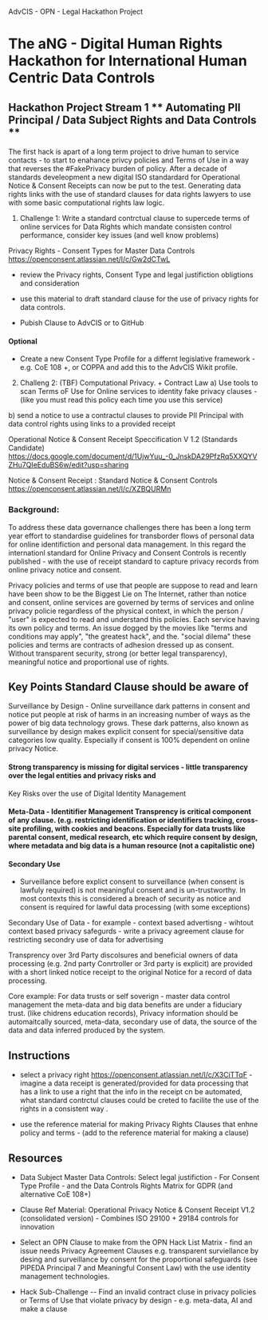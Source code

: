 AdvCIS - OPN - Legal Hackathon Project

# The aNG - Digital Human Rights Hackathon for International Human Centric Data Controls

## Hackathon Project Stream 1 **  Automating PII Principal /  Data Subject Rights and Data Controls **

The first hack is apart of a long term project to drive human to service contacts - to start to enahance  privcy policies and Terms of Use in a way that reverses the #FakePrivacy burden of policy. After a decade of standards develeopment a new digital ISO standardard for Operational Notice & Consent Receipts can now be put to the test.   Generating data rights links with the use of standard clauses for data rights  lawyers to use with some basic computational rights law logic. 


1. Challenge 1:  Write a standard contrctual clause to supercede terms of online services for Data Rights which mandate consisten control performance, consider key issues (and well know problems) 

Privacy Rights - Consent Types for Master Data Controls  https://openconsent.atlassian.net/l/c/Gw2dCTwL
- review the Privacy rights, Consent Type and legal justifiction obligtions and consideration 
- use this material to draft standard clause for the use of privacy rights for data controls. 

- Pubish Clause to AdvCIS or to GitHub  

#### Optional
- Create a new Consent Type Profile for a differnt legislative framework - e.g. CoE 108 +, or COPPA  and add this to the AdvCIS Wikit profile. 


2. Challeng 2:  (TBF) Computational Privacy. + Contract Law
a) Use tools to scan Terms oF Use for Online services to identity fake privacy clauses - (like you must read this policy each time you use this service) 

b) send a notice to use a contractul clauses to provide PII Principal with data control rights using links to a provided receipt

Operational Notice & Consent Receipt Speccification V 1.2 (Standards Candidate) https://docs.google.com/document/d/1UjwYuu_-0_JnskDA29PfzRq5XXQYVZHu7QIeEduBS6w/edit?usp=sharing

Notice & Consent Receipt : Standard Notice & Consent Controls https://openconsent.atlassian.net/l/c/XZBQURMn


### Background: 

To address these data governance challenges there has been a long term year effort to standardise guidelines for transborder flows of personal data for online identifiction and personal data management.  In this regard the internationl standard for Online Privacy and Consent Controls is recently published - with the use of receipt standard to capture privacy records from  online privacy notice and consent. 

Privacy policies and terms of use that people are suppose to read and learn have been show to be the Biggest Lie on The Internet, rather than notice and consent, online services are governed by terms of services and online privacy policie regardless of the physical context, in which the person / "user" is expected to read and understand this policies.  Each service having its own policy and terms.  An issue dogged by the movies like "terms and conditions may apply", "the greatest hack", and the. "social dilema" these policies and terms are contracts of adhesion dressed up as consent. Without transparent security, strong (or better legal transparency),  meaningful notice and proportional use of rights.


## Key Points Standard Clause should be aware of
Surveillance by Design - Online surveillance dark patterns in consent and notice put people at risk of harms in an increasing number of ways as the power of big data technology grows. 
These dark patterns, also known as surveillance by design makes explicit consent for special/sensitive data categories low quality.  Especially if consent is 100% dependent on online privacy Notice.

#### Strong transparency is missing for digital services - little transparency over the legal entities and privacy risks and 
Key Risks over the use of Digital Identity Management 

#### Meta-Data -  Identitifier Management Transprency is critical component of any clause. (e.g. restricting identification or identifiers tracking,  cross-site profiling,  with cookies and beacons.  Especially for data trusts like parental consent, medical research, etc which require consent by design, where metadata and big data is a human resource (not a capitalistic one) 

#### Secondary Use 

 
- Surveillance before explict consent to surveillance (when consent is lawfuly required) is not meaningful consent and is un-trustworthy.  In most contexts this is considered a breach of security as notice and consent is required for lawful data processing (with some exceptions)  

Secondary Use of Data - for example - context based advertisng - wihtout context based privacy safegurds - write a privacy agreement clause for restricting secondry use of data for advertising 

Transprency over 3rd Party discolsures and beneficial owners of data processing (e.g. 2nd party Conrtroller or 3rd party is explicit) are provided with a short linked notice receipt to the original Notice for a record of data processing. 

Core example: 
For data trusts or self soverign - master data control management the meta-data and big data benefits are under a fiduciary trust.   (like chidrens education records), Privacy information should be automaitcally sourced, meta-data, secondary use of data, the source of the data  and data inferred  produced by the system.  


## Instructions
* select a privacy right https://openconsent.atlassian.net/l/c/X3CiTTqF  - imagine a data receipt is  generated/provided for data processing that has a link to use a right that the info in the receipt cn be automated, what standard contrctul clauses could be creted to facilite the use of the rights in a consistent way . 

* use the reference material for making Privacy Rights Clauses that enhne policy and terms   - (add to the reference material for making a clause) 

## Resources 
* Data Subject Master Data Controls: Select legal justifiction - For Consent Type Profile - and the Data Controls Rights   Matrix for GDPR (and alternative CoE 108+)
* Clause Ref Material: Operational Privacy Notice & Consent Receipt V1.2 (consolidated version) - Combines ISO 29100 + 29184 controls for innovation 
* Select an OPN Clause to make from the OPN Hack List Matrix - find an issue needs Privacy Agreement Clauses e.g. transparent surviellance by desing and surveillance by consent for the proportional safeguards (see PIPEDA Principal 7 and Meaningful Consent Law) with the use identity management technologies.

*  Hack Sub-Challenge -- Find an invalid contract cluse in privacy policies or Terms of Use that violate privacy by design - e.g. meta-data, AI and make a clause


